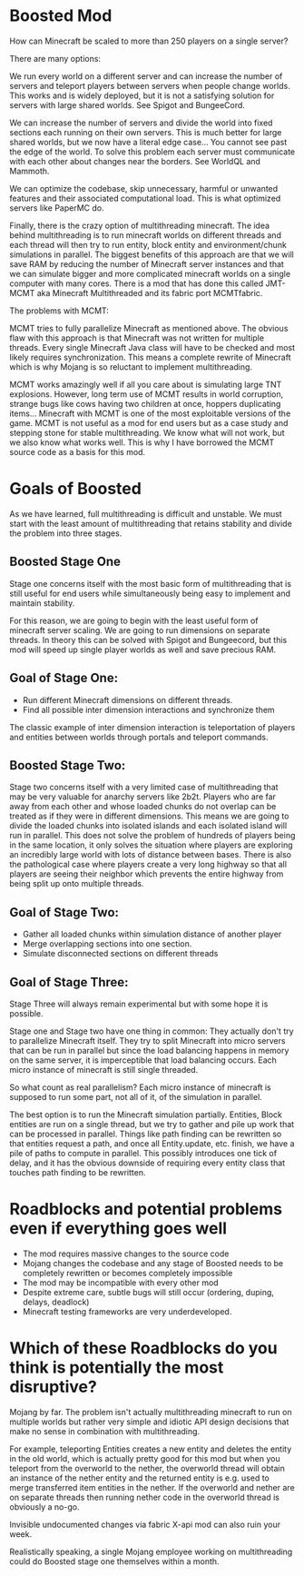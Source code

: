# Boosted Mod

How can Minecraft be scaled to more than 250 players on a single server?

There are many options:

We run every world on a different server and can increase the number of servers
and teleport players between servers when people change worlds.
This works and is widely deployed, but it is not a satisfying solution
for servers with large shared worlds. See Spigot and BungeeCord.

We can increase the number of servers and divide the world
into fixed sections each running on their own servers.
This is much better for large shared worlds, but we now have a literal edge case...
You cannot see past the edge of the world. To solve this problem each server
must communicate with each other about changes near the borders.
See WorldQL and Mammoth.

We can optimize the codebase, skip unnecessary, harmful or unwanted features
and their associated computational load. This is what optimized servers like PaperMC do.

Finally, there is the crazy option of multithreading minecraft.
The idea behind multithreading is to run minecraft worlds on different threads
and each thread will then try to run entity, block entity and environment/chunk simulations
in parallel. The biggest benefits of this approach are that we will save RAM by reducing
the number of Minecraft server instances and that we can simulate bigger and more complicated minecraft worlds
on a single computer with many cores. There is a mod that has done this called JMT-MCMT aka
Minecraft Multithreaded and its fabric port MCMTfabric.

The problems with MCMT:

MCMT tries to fully parallelize Minecraft as mentioned above. The obvious flaw
with this approach is that Minecraft was not written for multiple threads.
Every single Minecraft Java class will have to be checked and most likely requires synchronization.
This means a complete rewrite of Minecraft which is why Mojang is so reluctant to implement multithreading.

MCMT works amazingly well if all you care about is simulating large TNT explosions.
However, long term use of MCMT results in world corruption, strange bugs like cows having two children at once,
hoppers duplicating items... Minecraft with MCMT is one of the most exploitable versions of the game.
MCMT is not useful as a mod for end users but as a case study and stepping stone for stable multithreading.
We know what will not work, but we also know what works well. This is why I have borrowed the
MCMT source code as a basis for this mod.

# Goals of Boosted

As we have learned, full multithreading is difficult and unstable. We must start with the least
amount of multithreading that retains stability and divide the problem into three stages.

## Boosted Stage One

Stage one concerns itself with the most basic form of multithreading that is still
useful for end users while simultaneously being easy to implement and maintain
stability.

For this reason, we are going to begin with the least useful form of minecraft server
scaling. We are going to run dimensions on separate threads. In theory this can be solved
with Spigot and Bungeecord, but this mod will speed up single player worlds as well and save precious RAM.

## Goal of Stage One:

* Run different Minecraft dimensions on different threads.
* Find all possible inter dimension interactions and synchronize them

The classic example of inter dimension interaction is teleportation of players
and entities between worlds through portals and teleport commands.

## Boosted Stage Two:

Stage two concerns itself with a very limited case of multithreading that may be very valuable
for anarchy servers like 2b2t. Players who are far away from each other and whose loaded chunks
do not overlap can be treated as if they were in different dimensions. This means we are going to
divide the loaded chunks into isolated islands and each isolated island will run in parallel.
This does not solve the problem of hundreds of players being in the same location, it only solves the
situation where players are exploring an incredibly large world with lots of distance between bases.
There is also the pathological case where players create a very long highway so that
all players are seeing their neighbor which prevents the entire highway from being split up
onto multiple threads.

## Goal of Stage Two:

* Gather all loaded chunks within simulation distance of another player
* Merge overlapping sections into one section.
* Simulate disconnected sections on different threads

## Goal of Stage Three:

Stage Three will always remain experimental but with some hope it is possible.

Stage one and Stage two have one thing in common: They actually don't try
to parallelize Minecraft itself. They try to split Minecraft into micro servers
that can be run in parallel but since the load balancing happens in memory
on the same server, it is imperceptible that load balancing occurs.
Each micro instance of minecraft is still single threaded.

So what count as real parallelism? Each micro instance of minecraft is supposed
to run some part, not all of it, of the simulation in parallel.

The best option is to run the Minecraft simulation partially. Entities, Block entities
are run on a single thread, but we try to gather and pile up work that can be processed
in parallel. Things like path finding can be rewritten so that entities request a path,
and once all Entity.update, etc. finish, we have a pile of paths to compute in parallel.
This possibly introduces one tick of delay, and it has the obvious downside of requiring every entity class
that touches path finding to be rewritten.

# Roadblocks and potential problems even if everything goes well

* The mod requires massive changes to the source code
* Mojang changes the codebase and any stage of Boosted needs to be completely rewritten or becomes completely impossible
* The mod may be incompatible with every other mod
* Despite extreme care, subtle bugs will still occur (ordering, duping, delays, deadlock)
* Minecraft testing frameworks are very underdeveloped.

# Which of these Roadblocks do you think is potentially the most disruptive?

Mojang by far. The problem isn't actually multithreading minecraft
to run on multiple worlds but rather very simple and idiotic API design decisions
that make no sense in combination with multithreading.

For example, teleporting Entities creates a new entity and deletes the entity in the old world, 
which is actually pretty good for this mod but when you teleport from the overworld to the nether,
the overworld thread will obtain an instance of the nether entity
and the returned entity is e.g. used to merge transferred item entities in the nether.
If the overworld and nether are on separate threads then running nether code in the overworld thread
is obviously a no-go.

Invisible undocumented changes via fabric X-api mod can also ruin your week.

Realistically speaking, a single Mojang employee working on multithreading could do
Boosted stage one themselves within a month.